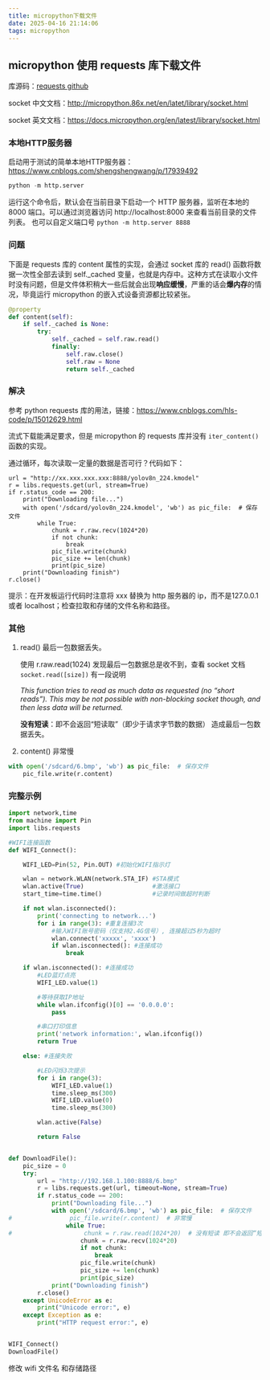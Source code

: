 ```yaml
---
title: micropython下载文件
date: 2025-04-16 21:14:06
tags: micropython
---
```


## micropython 使用 requests 库下载文件

库源码：[requests github](https://github.com/micropython/micropython-lib/blob/master/python-ecosys/requests/requests/__init__.py)

socket 中文文档：http://micropython.86x.net/en/latet/library/socket.html

socket 英文文档：https://docs.micropython.org/en/latest/library/socket.html

### 本地HTTP服务器

启动用于测试的简单本地HTTP服务器： https://www.cnblogs.com/shengshengwang/p/17939492

```python
python -m http.server
```

运行这个命令后，默认会在当前目录下启动一个 HTTP 服务器，监听在本地的 8000 端口。可以通过浏览器访问 http://localhost:8000 来查看当前目录的文件列表。 也可以自定义端口号 `python -m http.server 8888`


### 问题

下面是 requests 库的 content 属性的实现，会通过 socket 库的 read() 函数将数据一次性全部去读到 self._cached 变量，也就是内存中。这种方式在读取小文件时没有问题，但是文件体积稍大一些后就会出现**响应缓慢**，严重的话会**爆内存**的情况，毕竟运行 micropython 的嵌入式设备资源都比较紧张。

```python
@property
def content(self):
    if self._cached is None:
        try:
            self._cached = self.raw.read()
            finally:
                self.raw.close()
                self.raw = None
                return self._cached
```

### 解决

参考 python requests 库的用法，链接：https://www.cnblogs.com/hls-code/p/15012629.html

流式下载能满足要求，但是 micropython 的 requests 库并没有 `iter_content()` 函数的实现。

通过循环，每次读取一定量的数据是否可行？代码如下：

```
url = "http://xx.xxx.xxx.xxx:8888/yolov8n_224.kmodel"
r = libs.requests.get(url, stream=True)
if r.status_code == 200:
	print("Downloading file...")
	with open('/sdcard/yolov8n_224.kmodel', 'wb') as pic_file:  # 保存文件
		while True:
			chunk = r.raw.recv(1024*20)
			if not chunk:
				break
			pic_file.write(chunk)
			pic_size += len(chunk)
			print(pic_size)
	print("Downloading finish")
r.close()
```

提示：在开发板运行代码时注意将 xxx 替换为 http 服务器的 ip，而不是127.0.0.1 或者 localhost；检查拉取和存储的文件名称和路径。

### 其他

1. read()  最后一包数据丢失。

   使用 r.raw.read(1024) 发现最后一包数据总是收不到，查看 socket 文档 `socket.read([size])` 有一段说明

   *This function tries to read as much data as requested (no “short reads”). This may be not possible with non-blocking socket though, and then less data will be returned.* 

   **没有短读**：即不会返回“短读取”（即少于请求字节数的数据） 造成最后一包数据丢失。

2. content()  非常慢


```python
with open('/sdcard/6.bmp', 'wb') as pic_file:  # 保存文件
    pic_file.write(r.content)
```



### 完整示例

```python
import network,time
from machine import Pin
import libs.requests

#WIFI连接函数
def WIFI_Connect():

    WIFI_LED=Pin(52, Pin.OUT) #初始化WIFI指示灯

    wlan = network.WLAN(network.STA_IF) #STA模式
    wlan.active(True)                   #激活接口
    start_time=time.time()              #记录时间做超时判断

    if not wlan.isconnected():
        print('connecting to network...')
        for i in range(3): #重复连接3次
            #输入WIFI账号密码（仅支持2.4G信号）, 连接超过5秒为超时
            wlan.connect('xxxxx', 'xxxx')
            if wlan.isconnected(): #连接成功
                break

    if wlan.isconnected(): #连接成功
        #LED蓝灯点亮
        WIFI_LED.value(1)

        #等待获取IP地址
        while wlan.ifconfig()[0] == '0.0.0.0':
            pass

        #串口打印信息
        print('network information:', wlan.ifconfig())
        return True

    else: #连接失败

        #LED闪烁3次提示
        for i in range(3):
            WIFI_LED.value(1)
            time.sleep_ms(300)
            WIFI_LED.value(0)
            time.sleep_ms(300)

        wlan.active(False)

        return False


def DownloadFile():
    pic_size = 0
    try:
        url = "http://192.168.1.100:8888/6.bmp"
        r = libs.requests.get(url, timeout=None, stream=True)
        if r.status_code == 200:
            print("Downloading file...")
            with open('/sdcard/6.bmp', 'wb') as pic_file:  # 保存文件
#                pic_file.write(r.content)  # 非常慢
                while True:
#                    chunk = r.raw.read(1024*20)  # 没有短读 即不会返回“短读取”（即少于请求字节数的数据） 造成丢最后一包数据
                    chunk = r.raw.recv(1024*20)
                    if not chunk:
                        break
                    pic_file.write(chunk)
                    pic_size += len(chunk)
                    print(pic_size)
            print("Downloading finish")
        r.close()
    except UnicodeError as e:
        print("Unicode error:", e)
    except Exception as e:
        print("HTTP request error:", e)


WIFI_Connect()
DownloadFile()
```

修改 wifi 文件名 和存储路径